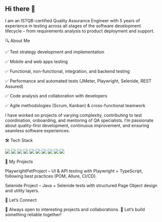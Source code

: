 ## Hi there 👋

I am an ISTQB-certified Quality Assurance Engineer with 5 years of experience in testing across all stages of the software development lifecycle – from requirements analysis to product deployment and support.

🔍 About Me

✅ Test strategy development and implementation

✅ Mobile and web apps testing

✅ Functional, non-functional, integration, and backend testing

✅ Performance and automated tests (JMeter, Playwright, Selenide, REST Assured)

✅ Code analysis and collaboration with developers

✅ Agile methodologies (Scrum, Kanban) & cross-functional teamwork

I have worked on projects of varying complexity, contributing to test coordination, onboarding, and mentoring of QA specialists.
I’m passionate about quality-first development, continuous improvement, and ensuring seamless software experiences.

🛠 Tech Stack
<p align="left"> <img src="https://img.shields.io/badge/TypeScript-007ACC?style=for-the-badge&logo=typescript&logoColor=white" /> <img src="https://img.shields.io/badge/Java-ED8B00?style=for-the-badge&logo=java&logoColor=white" /> <img src="https://img.shields.io/badge/Playwright-2EAD33?style=for-the-badge&logo=playwright&logoColor=white" /> <img src="https://img.shields.io/badge/Selenide-4479A1?style=for-the-badge&logo=selenide&logoColor=white" /> <img src="https://img.shields.io/badge/JMeter-D22128?style=for-the-badge&logo=apachejmeter&logoColor=white" /> <img src="https://img.shields.io/badge/REST%20Assured-000000?style=for-the-badge&logo=rest&logoColor=white" /> <img src="https://img.shields.io/badge/PostgreSQL-316192?style=for-the-badge&logo=postgresql&logoColor=white" /> <img src="https://img.shields.io/badge/MySQL-4479A1?style=for-the-badge&logo=mysql&logoColor=white" /> <img src="https://img.shields.io/badge/Git-F05032?style=for-the-badge&logo=git&logoColor=white" /> <img src="https://img.shields.io/badge/Docker-2496ED?style=for-the-badge&logo=docker&logoColor=white" /> </p>
📂 My Projects

PlaywrightPetProject
 – UI & API testing with Playwright + TypeScript, following best practices (POM, Allure, CI/CD).

Selenide Project
 – Java + Selenide tests with structured Page Object design and utility layers.

🤝 Let’s Connect

💼 Always open to interesting projects and collaborations.
🚀 Let’s build something reliable together!
